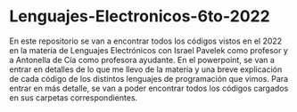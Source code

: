 # Lenguajes-Electronicos-6to-2022

En este repositorio se van a encontrar todos los códigos vistos en el 2022 en la materia de Lenguajes Electrónicos con Israel Pavelek como profesor 
y a Antonella de Cía como profesora ayudante. En el powerpoint, se van a entrar en detalles de lo que me llevo de la materia y una breve explicación de cada código
de los distintos lenguajes de programación que vimos. Para entrar en más detalle, se van a poder encontrar todos los códigos cargados en sus carpetas correspondientes.
